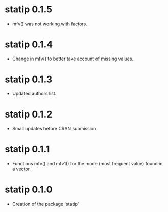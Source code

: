 # statip 0.1.5

* mfv() was not working with factors. 


# statip 0.1.4

* Change in mfv() to better take account of missing values. 


# statip 0.1.3

* Updated authors list. 


# statip 0.1.2

* Small updates before CRAN submission. 


# statip 0.1.1

* Functions mfv() and mfv1() for the mode (most frequent value) 
found in a vector. 


# statip 0.1.0

* Creation of the package 'statip'
